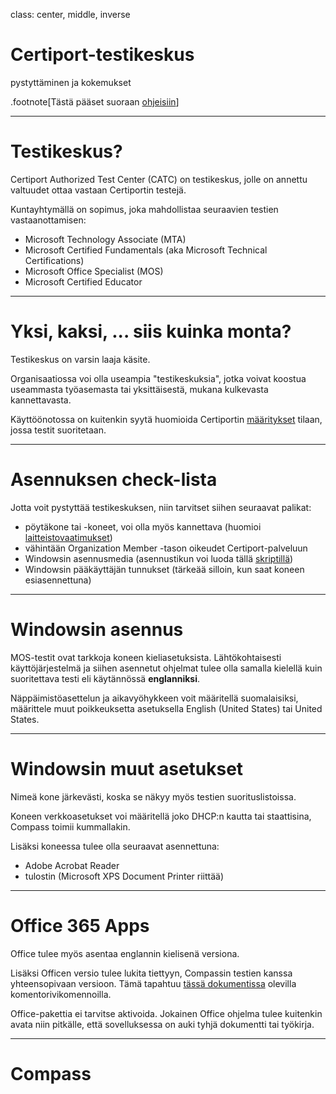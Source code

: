 class: center, middle, inverse

# Certiport-testikeskus

pystyttäminen ja kokemukset

.footnote[Tästä pääset suoraan [ohjeisiin](https://github.com/hayo-labra/certiport-testikeskus)]

---

# Testikeskus?

Certiport Authorized Test Center (CATC) on testikeskus, jolle on annettu valtuudet ottaa vastaan Certiportin testejä.

Kuntayhtymällä on sopimus, joka mahdollistaa seuraavien testien vastaanottamisen:

 - Microsoft Technology Associate (MTA)
 - Microsoft Certified Fundamentals (aka Microsoft Technical Certifications)
 - Microsoft Office Specialist (MOS)
 - Microsoft Certified Educator
 
---

# Yksi, kaksi, ... siis kuinka monta?

Testikeskus on varsin laaja käsite.

Organisaatiossa voi olla useampia "testikeskuksia", jotka voivat koostua useammasta työasemasta tai yksittäisestä, mukana kulkevasta kannettavasta.

Käyttöönotossa on kuitenkin syytä huomioida Certiportin [määritykset](https://certiport.pearsonvue.com/Educator-resources/Exam-policies/Administration) tilaan, jossa testit suoritetaan.

---

# Asennuksen check-lista

Jotta voit pystyttää testikeskuksen, niin tarvitset siihen seuraavat palikat:

  - pöytäkone tai -koneet, voi olla myös kannettava (huomioi [laitteistovaatimukset](https://certiport.pearsonvue.com/Support/Technical-requirements.aspx))
  - vähintään Organization Member -tason oikeudet Certiport-palveluun
  - Windowsin asennusmedia (asennustikun voi luoda tällä [skriptillä](https://github.com/hayo-labra/Create-WindowsUSBInstall))
  - Windowsin pääkäyttäjän tunnukset (tärkeää silloin, kun saat koneen esiasennettuna)

---

# Windowsin asennus

MOS-testit ovat tarkkoja koneen kieliasetuksista. Lähtökohtaisesti käyttöjärjestelmä ja siihen asennetut ohjelmat tulee olla samalla kielellä kuin suoritettava testi eli käytännössä **englanniksi**.

Näppäimistöasettelun ja aikavyöhykkeen voit määritellä suomalaisiksi, määrittele muut poikkeuksetta asetuksella English (United States) tai United States.

---

# Windowsin muut asetukset

Nimeä kone järkevästi, koska se näkyy myös testien suorituslistoissa.

Koneen verkkoasetukset voi määritellä joko DHCP:n kautta tai staattisina, Compass toimii kummallakin. 

Lisäksi koneessa tulee olla seuraavat asennettuna:

 - Adobe Acrobat Reader
 - tulostin (Microsoft XPS Document Printer riittää)

---

# Office 365 Apps

Office tulee myös asentaa englannin kielisenä versiona.

Lisäksi Officen versio tulee lukita tiettyyn, Compassin testien kanssa yhteensopivaan versioon. Tämä tapahtuu [tässä dokumentissa](https://certiport.pearsonvue.com/Support/PDFs/MOS-365-Versioning-Three.pdf) olevilla komentorivikomennoilla.

Office-pakettia ei tarvitse aktivoida. Jokainen Office ohjelma tulee kuitenkin avata niin pitkälle, että sovelluksessa on auki tyhjä dokumentti tai työkirja.

---

# Compass

